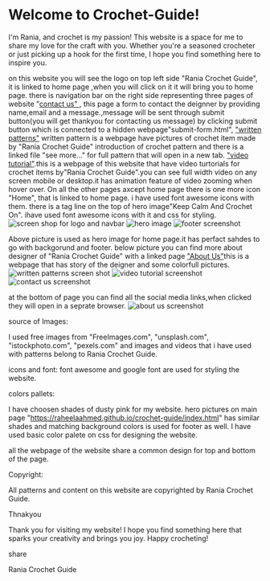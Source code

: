 <h1>Welcome to Crochet-Guide!</h1>


I'm Rania, and crochet is my passion! This website is a space for me to share my love for the craft with you. Whether you're a seasoned crocheter or just picking up a hook for the first time, I hope you find something here to inspire you.

on this website you will see the logo on top left side "Rania Crochet Guide", it is linked to home page ,when you will click on it it will bring you to home page.
there is navigation bar on the right side representing three  pages of website "<a href="https://raheelaahmed.github.io/crochet-guide/contact-us.html">contact us" </a>, this page a form to contact the deignner by providing name,email and a message.,message will be sent through submit button(you will get thankyou for contacting us message) by clicking submit button which is connected to a hidden webpage"submit-form.html",  <a href="https://raheelaahmed.github.io/crochet-guide/written-patterns.html">
"written patterns"</a>
written pattern is a webpage have pictures of crochet item made by "Rania Crochet Guide" introduction of crochet pattern and there is a linked file "see more..."  for full pattern that will open in a new tab. <a href="https://raheelaahmed.github.io/crochet-guide/video-tutorials.html">"video tutorial"</a>.this is a webpage of this website that have video turtorials for crochet items by"Rania Crochet Guide".you can see full width video on any screen mobile or desktop.it has animation feature of video zooming when hover over. 
On all the other pages axcept home page there is one more icon "Home", that is linked to home page.
i have used font awesome icons with them.
there is a tag line on the top of hero image"Keep Calm And Crochet On". ihave used font awesome icons with it and css for styling.
<img src="assets/images/logo,navbar,tagline.png" alt="screen shop for logo and navbar">
<img src="assets/images/yarn.jpeg" alt="hero image">
<img src="assets/images/footer.png" alt="footer screenshot">

Above picture is used as hero image for home page.it has perfact sahdes to go with backgorund and footer.
 below picture you can find more about designer of "Rania Crochet Guide" with a linked page <a href="https://raheelaahmed.github.io/crochet-guide/About-me.html">"About Us"</a>this is a webpage that has story of the deigner and some colorfull pictures.
 <img src="assets/images/writtenpatterns.png" alt="written patterns screen shot">
 <img src="assets/images/video tutorials.png" alt="video tutorial screenshot">
 <img src="assets/images/contactus.png" alt="contact us screenshot">


 at the bottom of page you can find all the social media links,when clicked they will open in a seprate browser.
<img src="assets/images/aboutus.png" alt="about us screenshot">




 source of Images:
 
 I used free images from "FreeImages.com", "unsplash.com", "istockphoto.com", "pexels.com" and
images  and videos that i  have used with patterns belong to Rania Crochet Guide.

icons and font:
 font awesome and google font  are used for styling the website.

colors pallets:

I have choosen shades of dusty pink for my website. hero pictures on main page "https://raheelaahmed.github.io/crochet-guide/index.html" has similar shades and matching background colors is used for footer as well. I have used basic color palete on css for designing the website.

all the webpage of the website share a common design for top and bottom of the page.







Copyright:

All patterns and content on this website are copyrighted by Rania Crochet Guide. 

Thnakyou

Thank you for visiting my website! I hope you find something here that sparks your creativity and brings you joy. Happy crocheting!





share


Rania Crochet Guide
